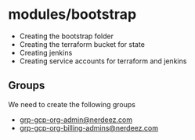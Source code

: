 # modules/bootstrap

- Creating the bootstrap folder
- Creating the terraform bucket for state
- Creating jenkins
- Creating service accounts for terraform and jenkins

## Groups

We need to create the following groups

- grp-gcp-org-admin@nerdeez.com
- grp-gcp-org-billing-admins@nerdeez.com
